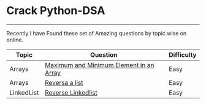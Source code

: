 # Crack Python-DSA

---

Recently I have Found these set of Amazing questions by topic wise on online.

| Topic   | Question                                                                                                               | Difficulty |
|---------|------------------------------------------------------------------------------------------------------------------------|------------|
| Arrays  | [ Maximum and Minimum Element in an Array](https://github.com/BHariKrishnaReddy/Python-DSA/blob/main/MinMaxOfArray.py) | Easy       |
| Arrays  | [Reversa a list](https://github.com/BHariKrishnaReddy/Python-DSA/blob/main/ReverseList.py)                                                                                                     | Easy       |
| LinkedList| [Reverse Linkedlist](https://github.com/BHariKrishnaReddy/Python-DSA/blob/main/ReverseLinkedList.py)| Easy       |